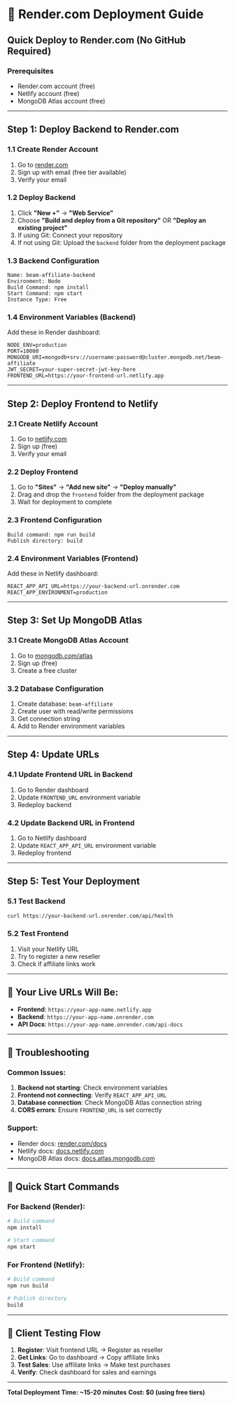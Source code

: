 # 🚀 Render.com Deployment Guide

## Quick Deploy to Render.com (No GitHub Required)

### Prerequisites
- Render.com account (free)
- Netlify account (free)
- MongoDB Atlas account (free)

---

## Step 1: Deploy Backend to Render.com

### 1.1 Create Render Account
1. Go to [render.com](https://render.com)
2. Sign up with email (free tier available)
3. Verify your email

### 1.2 Deploy Backend
1. Click **"New +"** → **"Web Service"**
2. Choose **"Build and deploy from a Git repository"** OR **"Deploy an existing project"**
3. If using Git: Connect your repository
4. If not using Git: Upload the `backend` folder from the deployment package

### 1.3 Backend Configuration
```
Name: beam-affiliate-backend
Environment: Node
Build Command: npm install
Start Command: npm start
Instance Type: Free
```

### 1.4 Environment Variables (Backend)
Add these in Render dashboard:
```
NODE_ENV=production
PORT=10000
MONGODB_URI=mongodb+srv://username:password@cluster.mongodb.net/beam-affiliate
JWT_SECRET=your-super-secret-jwt-key-here
FRONTEND_URL=https://your-frontend-url.netlify.app
```

---

## Step 2: Deploy Frontend to Netlify

### 2.1 Create Netlify Account
1. Go to [netlify.com](https://netlify.com)
2. Sign up (free)
3. Verify your email

### 2.2 Deploy Frontend
1. Go to **"Sites"** → **"Add new site"** → **"Deploy manually"**
2. Drag and drop the `frontend` folder from the deployment package
3. Wait for deployment to complete

### 2.3 Frontend Configuration
```
Build command: npm run build
Publish directory: build
```

### 2.4 Environment Variables (Frontend)
Add these in Netlify dashboard:
```
REACT_APP_API_URL=https://your-backend-url.onrender.com
REACT_APP_ENVIRONMENT=production
```

---

## Step 3: Set Up MongoDB Atlas

### 3.1 Create MongoDB Atlas Account
1. Go to [mongodb.com/atlas](https://mongodb.com/atlas)
2. Sign up (free)
3. Create a free cluster

### 3.2 Database Configuration
1. Create database: `beam-affiliate`
2. Create user with read/write permissions
3. Get connection string
4. Add to Render environment variables

---

## Step 4: Update URLs

### 4.1 Update Frontend URL in Backend
1. Go to Render dashboard
2. Update `FRONTEND_URL` environment variable
3. Redeploy backend

### 4.2 Update Backend URL in Frontend
1. Go to Netlify dashboard
2. Update `REACT_APP_API_URL` environment variable
3. Redeploy frontend

---

## Step 5: Test Your Deployment

### 5.1 Test Backend
```bash
curl https://your-backend-url.onrender.com/api/health
```

### 5.2 Test Frontend
1. Visit your Netlify URL
2. Try to register a new reseller
3. Check if affiliate links work

---

## 🎯 Your Live URLs Will Be:
- **Frontend**: `https://your-app-name.netlify.app`
- **Backend**: `https://your-app-name.onrender.com`
- **API Docs**: `https://your-app-name.onrender.com/api-docs`

---

## 🔧 Troubleshooting

### Common Issues:
1. **Backend not starting**: Check environment variables
2. **Frontend not connecting**: Verify `REACT_APP_API_URL`
3. **Database connection**: Check MongoDB Atlas connection string
4. **CORS errors**: Ensure `FRONTEND_URL` is set correctly

### Support:
- Render docs: [render.com/docs](https://render.com/docs)
- Netlify docs: [docs.netlify.com](https://docs.netlify.com)
- MongoDB Atlas docs: [docs.atlas.mongodb.com](https://docs.atlas.mongodb.com)

---

## 🚀 Quick Start Commands

### For Backend (Render):
```bash
# Build command
npm install

# Start command  
npm start
```

### For Frontend (Netlify):
```bash
# Build command
npm run build

# Publish directory
build
```

---

## 📱 Client Testing Flow

1. **Register**: Visit frontend URL → Register as reseller
2. **Get Links**: Go to dashboard → Copy affiliate links
3. **Test Sales**: Use affiliate links → Make test purchases
4. **Verify**: Check dashboard for sales and earnings

---

**Total Deployment Time: ~15-20 minutes**
**Cost: $0 (using free tiers)**
